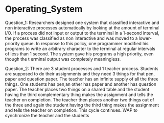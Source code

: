 # Operating_System
Question_1:
Researchers designed one system that classified interactive and non interactive processes automatically 
by looking at the amount of terminal I/O. If a process did not input or output to the terminal in a 
1-second interval, the process was classified as non interactive and was moved to a lower-priority queue. 
In response to this policy, one programmer modified his programs to write an arbitrary character to the terminal 
at regular intervals of less than 1 second. The system gave his programs a high priority, even though the t
erminal output was completely meaningless. 

Question_2:
There are 3 student processes and 1 teacher process. Students are supposed to do their assignments and they need 
3 things for that pen, paper and question paper. The teacher has an infinite supply of all the three things. 
One students has pen,an other has paper and another has question paper. The teacher places two things on a 
shared table and the student having the third complementary thing makes the assignment and tells the teacher on completion. 
The teacher then places another two things out of the three and again the student having the third thing makes the 
assignment and tells the teacher on completion. This cycle continues. WAP to synchronize the teacher and the students
